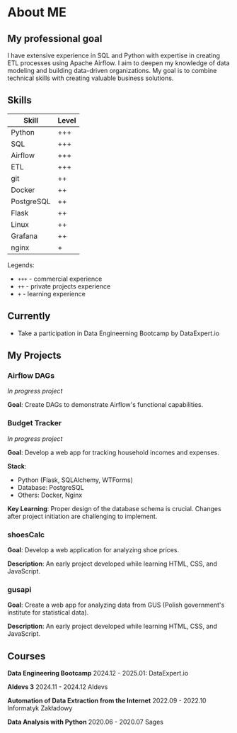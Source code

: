 # About ME

## My professional goal
I have extensive experience in SQL and Python with expertise in creating ETL processes using Apache Airflow.
I aim to deepen my knowledge of data modeling and building data-driven organizations. My goal is to combine technical skills with creating valuable business solutions.

## Skills
| Skill      | Level |
| ---------- | ----- |
| Python     | +++   |
| SQL        | +++   |
| Airflow    | +++   |
| ETL        | +++   |
| git        | ++    |
| Docker     | ++    |
| PostgreSQL | ++    |
| Flask      | ++    |
| Linux      | ++    |
| Grafana    | ++    |
| nginx      | +     |


Legends:
- `+++` - commercial experience
- `++`  - private projects experience
- `+`   - learning experience

## Currently
- Take a participation in Data Engineerning Bootcamp by DataExpert.io


## My Projects

### Airflow DAGs
*In progress project*

**Goal**: Create DAGs to demonstrate Airflow's functional capabilities.

### Budget Tracker
*In progress project*

**Goal**: Develop a web app for tracking household incomes and expenses.

**Stack**:
- Python (Flask, SQLAlchemy, WTForms)
- Database: PostgreSQL
- Others: Docker, Nginx

**Key Learning**: Proper design of the database schema is crucial. Changes after project initiation are challenging to implement.

### shoesCalc
**Goal**: Develop a web application for analyzing shoe prices.

**Description**: An early project developed while learning HTML, CSS, and JavaScript.

### gusapi
**Goal**: Create a web app for analyzing data from GUS (Polish government's institute for statistical data).

**Description**: An early project developed while learning HTML, CSS, and JavaScript.



## Courses
**Data Engineering Bootcamp**
2024.12 - 2025.01: 
DataExpert.io 

**AIdevs 3**
2024.11 - 2024.12
AIdevs 

**Automation of Data Extraction from the Internet**
2022.09 - 2022.10 
Informatyk Zakładowy

**Data Analysis with Python**
2020.06 - 2020.07 
Sages 